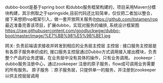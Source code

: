 dubbo-boot是基于spring boot 和dubbo服务框架构建的，项目采用Maven分模块构建，其示例取之于springside,目前代码还比较简单，仅仅把二者加以整合，接下来想把rop框架引入，做一套开放网关服务(https://github.com/itstamen/rop
最近准备完善该项目，扩展dubbo，实现对服务的编排,
系统设计框架图
https://raw.githubusercontent.com/goodluckwgw/dubbo-boot/master/image/%E7%BB%98%E5%9B%BE1.jpg

网关: 负责前端请求接收并转发到相应的业务层主控层
主控层 : 接口服务主控层是有各原子服务串织成的, 接口服务主控层通过Dubbo方式调用接入接出模块，负责整个产品的业务逻辑，在业务层中没有具体的操作，只有业务调用。
zookeepr： dubbo服务注册中心，通过zookeeper 注册的原子服务，flow成可调用业务需要的所有服务。
原子服务 ：原子服务层，只提供单一的服务，并注册到zookeeper以供主控层层调用




